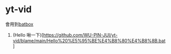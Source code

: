# yt-vid
會用到[batbox](https://github.com/TheBATeam/BATBOX-An-Awesome-Batch-Plugin)
1. (Hello 啾一下)[https://github.com/WU-PIN-JUI/yt-vid/blame/main/Hello%20%E5%95%BE%E4%B8%80%E4%B8%8B.bat]


